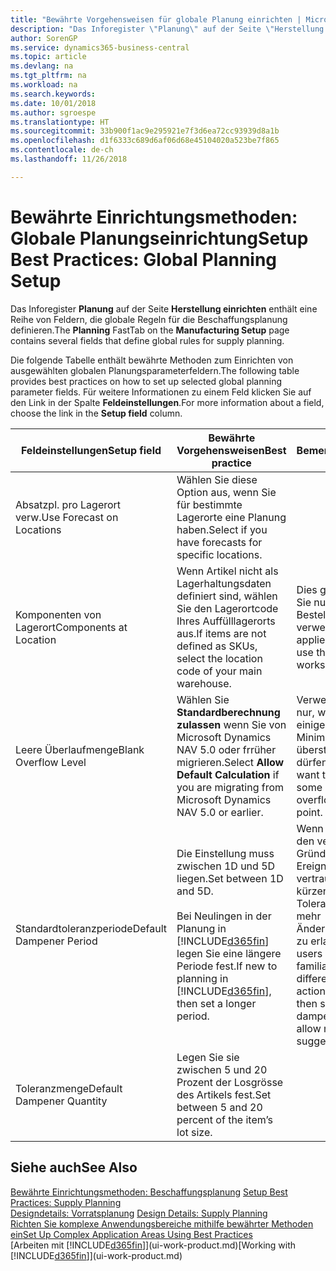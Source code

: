 ```yaml
---
title: "Bewährte Vorgehensweisen für globale Planung einrichten | Microsoft Docs"
description: "Das Inforegister \"Planung\" auf der Seite \"Herstellung einrichten\" enthält eine Reihe von Feldern, die globale Regeln für die Beschaffungsplanung definieren."
author: SorenGP
ms.service: dynamics365-business-central
ms.topic: article
ms.devlang: na
ms.tgt_pltfrm: na
ms.workload: na
ms.search.keywords: 
ms.date: 10/01/2018
ms.author: sgroespe
ms.translationtype: HT
ms.sourcegitcommit: 33b900f1ac9e295921e7f3d6ea72cc93939d8a1b
ms.openlocfilehash: d1f6333c689d6af06d68e45104020a523be7f865
ms.contentlocale: de-ch
ms.lasthandoff: 11/26/2018

---
```

# <a name="setup-best-practices-global-planning-setup"></a><span data-ttu-id="bf94e-103">Bewährte Einrichtungsmethoden: Globale Planungseinrichtung</span><span class="sxs-lookup"><span data-stu-id="bf94e-103">Setup Best Practices: Global Planning Setup</span></span>
<span data-ttu-id="bf94e-104">Das Inforegister **Planung** auf der Seite **Herstellung einrichten** enthält eine Reihe von Feldern, die globale Regeln für die Beschaffungsplanung definieren.</span><span class="sxs-lookup"><span data-stu-id="bf94e-104">The **Planning** FastTab on the **Manufacturing Setup** page contains several fields that define global rules for supply planning.</span></span>  

 <span data-ttu-id="bf94e-105">Die folgende Tabelle enthält bewährte Methoden zum Einrichten von ausgewählten globalen Planungsparameterfeldern.</span><span class="sxs-lookup"><span data-stu-id="bf94e-105">The following table provides best practices on how to set up selected global planning parameter fields.</span></span> <span data-ttu-id="bf94e-106">Für weitere Informationen zu einem Feld klicken Sie auf den Link in der Spalte **Feldeinstellungen**.</span><span class="sxs-lookup"><span data-stu-id="bf94e-106">For more information about a field, choose the link in the **Setup field** column.</span></span>  

|<span data-ttu-id="bf94e-107">Feldeinstellungen</span><span class="sxs-lookup"><span data-stu-id="bf94e-107">Setup field</span></span>|<span data-ttu-id="bf94e-108">Bewährte Vorgehensweisen</span><span class="sxs-lookup"><span data-stu-id="bf94e-108">Best practice</span></span>|<span data-ttu-id="bf94e-109">Bemerkung</span><span class="sxs-lookup"><span data-stu-id="bf94e-109">Comment</span></span>|  
|-----------------|-------------------|-------------|  
|<span data-ttu-id="bf94e-110">Absatzpl. pro Lagerort verw.</span><span class="sxs-lookup"><span data-stu-id="bf94e-110">Use Forecast on Locations</span></span>|<span data-ttu-id="bf94e-111">Wählen Sie diese Option aus, wenn Sie für bestimmte Lagerorte eine Planung haben.</span><span class="sxs-lookup"><span data-stu-id="bf94e-111">Select if you have forecasts for specific locations.</span></span>||  
|<span data-ttu-id="bf94e-112">Komponenten von Lagerort</span><span class="sxs-lookup"><span data-stu-id="bf94e-112">Components at Location</span></span>|<span data-ttu-id="bf94e-113">Wenn Artikel nicht als Lagerhaltungsdaten definiert sind, wählen Sie den Lagerortcode Ihres Auffülllagerorts aus.</span><span class="sxs-lookup"><span data-stu-id="bf94e-113">If items are not defined as SKUs, select the location code of your main warehouse.</span></span>|<span data-ttu-id="bf94e-114">Dies gilt auch, wenn Sie nur den Bestellvorschlag verwenden.</span><span class="sxs-lookup"><span data-stu-id="bf94e-114">This also applies if you only use the requisition worksheet.</span></span>|  
|<span data-ttu-id="bf94e-115">Leere Überlaufmenge</span><span class="sxs-lookup"><span data-stu-id="bf94e-115">Blank Overflow Level</span></span>|<span data-ttu-id="bf94e-116">Wählen Sie **Standardberechnung zulassen** wenn Sie von Microsoft Dynamics NAV 5.0 oder frrüher migrieren.</span><span class="sxs-lookup"><span data-stu-id="bf94e-116">Select **Allow Default Calculation** if you are migrating from Microsoft Dynamics NAV 5.0 or earlier.</span></span>|<span data-ttu-id="bf94e-117">Verwenden Sie dies nur, wenn alle oder einige Artikel den Minimalbestand übersteigen dürfen.</span><span class="sxs-lookup"><span data-stu-id="bf94e-117">Use only if you want to allow all or some of your items to overflow the reorder point.</span></span>|  
|<span data-ttu-id="bf94e-118">Standardtoleranzperiode</span><span class="sxs-lookup"><span data-stu-id="bf94e-118">Default Dampener Period</span></span>|<span data-ttu-id="bf94e-119">Die Einstellung muss zwischen 1D und 5D liegen.</span><span class="sxs-lookup"><span data-stu-id="bf94e-119">Set between 1D and 5D.</span></span><br /><br /> <span data-ttu-id="bf94e-120">Bei Neulingen in der Planung in [!INCLUDE[d365fin](includes/d365fin_md.md)] legen Sie eine längere Periode fest.</span><span class="sxs-lookup"><span data-stu-id="bf94e-120">If new to planning in [!INCLUDE[d365fin](includes/d365fin_md.md)], then set a longer period.</span></span>|<span data-ttu-id="bf94e-121">Wenn Benutzer mit den verschiedenen Gründen für Ereignismeldungen vertraut sind, dann kürzen Sie die Toleranzperiode, um mehr Änderungsvorschläge zu erlauben.</span><span class="sxs-lookup"><span data-stu-id="bf94e-121">When users are more familiar with the different reasons for action messages, then shorten the dampener period to allow more change suggestions.</span></span>|  
|<span data-ttu-id="bf94e-122">Toleranzmenge</span><span class="sxs-lookup"><span data-stu-id="bf94e-122">Default Dampener Quantity</span></span>|<span data-ttu-id="bf94e-123">Legen Sie sie zwischen 5 und 20 Prozent der Losgrösse des Artikels fest.</span><span class="sxs-lookup"><span data-stu-id="bf94e-123">Set between 5 and 20 percent of the item’s lot size.</span></span>||  

## <a name="see-also"></a><span data-ttu-id="bf94e-124">Siehe auch</span><span class="sxs-lookup"><span data-stu-id="bf94e-124">See Also</span></span>  
 <span data-ttu-id="bf94e-125">[Bewährte Einrichtungsmethoden: Beschaffungsplanung](setup-best-practices-supply-planning.md) </span><span class="sxs-lookup"><span data-stu-id="bf94e-125">[Setup Best Practices: Supply Planning](setup-best-practices-supply-planning.md) </span></span>  
 <span data-ttu-id="bf94e-126">[Designdetails: Vorratsplanung](design-details-supply-planning.md) </span><span class="sxs-lookup"><span data-stu-id="bf94e-126">[Design Details: Supply Planning](design-details-supply-planning.md) </span></span>  
 [<span data-ttu-id="bf94e-127">Richten Sie komplexe Anwendungsbereiche mithilfe bewährter Methoden ein</span><span class="sxs-lookup"><span data-stu-id="bf94e-127">Set Up Complex Application Areas Using Best Practices</span></span>](set-up-complex-application-areas-using-best-practices.md)  
 <span data-ttu-id="bf94e-128">[Arbeiten mit [!INCLUDE[d365fin](includes/d365fin_md.md)]](ui-work-product.md)</span><span class="sxs-lookup"><span data-stu-id="bf94e-128">[Working with [!INCLUDE[d365fin](includes/d365fin_md.md)]](ui-work-product.md)</span></span>

